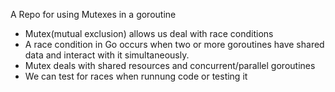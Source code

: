
A Repo for using Mutexes in a goroutine

- Mutex(mutual exclusion) allows us deal with race conditions
- A race condition in Go occurs when two or more goroutines have shared data and interact with it simultaneously. 
- Mutex deals with shared  resources and concurrent/parallel goroutines
- We can test for races when runnung code or testing it 